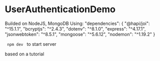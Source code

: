 # UserAuthenticationDemo

Builded on NodeJS, MongoDB
Using:
"dependencies": {
    "@hapi/joi": "^15.1.1",
    "bcryptjs": "^2.4.3",
    "dotenv": "^8.1.0",
    "express": "^4.17.1",
    "jsonwebtoken": "^8.5.1",
    "mongoose": "^5.6.12",
    "nodemon": "^1.19.2"
  }
  
 <code> npm dev </code> to start server
 
 
 
 based on a tutorial
